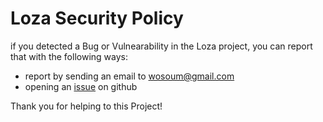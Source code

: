 # Loza Security Policy

if you detected a Bug or Vulnearability in the Loza project, you can report that with the following ways:

- report by sending an email to wosoum@gmail.com
- opening an [issue](https://github.com/wsoum/loza/issues/new) on github

Thank you for helping to this Project!
